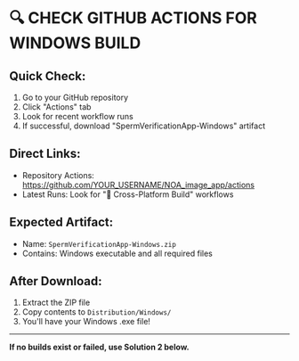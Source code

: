 # 🔍 CHECK GITHUB ACTIONS FOR WINDOWS BUILD

## Quick Check:
1. Go to your GitHub repository
2. Click "Actions" tab 
3. Look for recent workflow runs
4. If successful, download "SpermVerificationApp-Windows" artifact

## Direct Links:
- Repository Actions: https://github.com/YOUR_USERNAME/NOA_image_app/actions
- Latest Runs: Look for "🚀 Cross-Platform Build" workflows

## Expected Artifact:
- Name: `SpermVerificationApp-Windows.zip`
- Contains: Windows executable and all required files

## After Download:
1. Extract the ZIP file
2. Copy contents to `Distribution/Windows/`
3. You'll have your Windows .exe file!

---

**If no builds exist or failed, use Solution 2 below.**
